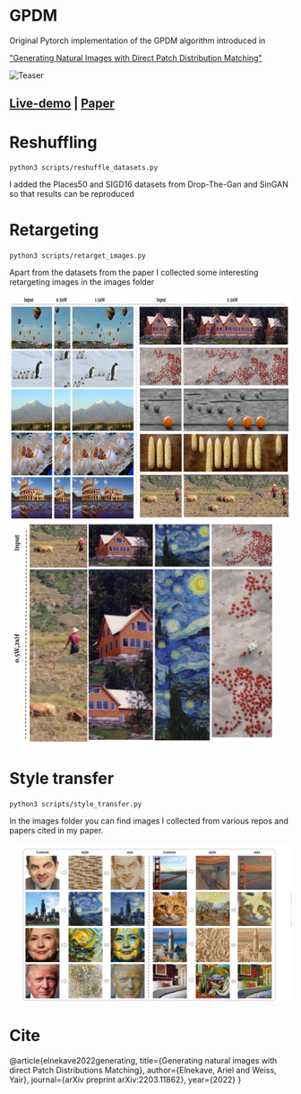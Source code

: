# GPDM
Original Pytorch implementation of the GPDM algorithm introduced in

["Generating Natural Images with Direct Patch Distribution Matching"](https://arxiv.org/abs/2203.11862)

![Teaser](Readme_images/Teaser_Figure.png)

## [**Live-demo**](https://replicate.com/ariel415el/gpdm) | [**Paper**](https://arxiv.org/abs/2203.11862)


# Reshuffling
`
python3 scripts/reshuffle_datasets.py
`

I added the Places50 and SIGD16 datasets from Drop-The-Gan and SinGAN so that results can be reproduced

# Retargeting
`
python3 scripts/retarget_images.py
`

Apart from the datasets from the paper I collected 
some interesting retargeting images in the images folder

<img src="Readme_images/Retargeting.png" height="400"/> <img src="Readme_images/Retargeting_H.png" height="400"/>

<!-- ![Teaser](Readme_images/Retargeting.png) ![Teaser](Readme_images/Retargeting_H.png) -->

# Style transfer
`
python3 scripts/style_transfer.py
`

In the images folder you can find images I collected from various repos and papers cited in my paper.

![Teaser](Readme_images/Style_Transfer.png)

# Cite
@article{elnekave2022generating,
  title={Generating natural images with direct Patch Distributions Matching},
  author={Elnekave, Ariel and Weiss, Yair},
  journal={arXiv preprint arXiv:2203.11862},
  year={2022}
}